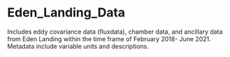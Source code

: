# Eden_Landing_Data
Includes eddy covariance data (fluxdata), chamber data, and ancillary data from Eden Landing within the time frame of February 2018- June 2021. Metadata include variable units and descriptions.

